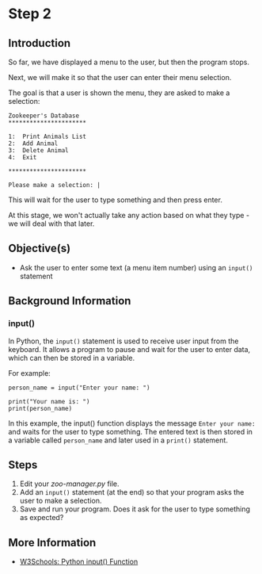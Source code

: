 # Step 2

## Introduction

So far, we have displayed a menu to the user, but then the program stops.

Next, we will make it so that the user can enter their menu selection.

The goal is that a user is shown the menu, they are asked to make a selection:

```
Zookeeper's Database
**********************

1:  Print Animals List
2:  Add Animal
3:  Delete Animal
4:  Exit

**********************

Please make a selection: |
```

This will wait for the user to type something and then press enter.

At this stage, we won't actually take any action based on what they type - we will deal with that later.

## Objective(s)

- Ask the user to enter some text (a menu item number) using an `input()` statement

## Background Information

### input()

In Python, the `input()` statement is used to receive user input from the keyboard. It allows a program to pause and wait for the user to enter data, which can then be stored in a variable.

For example:

```
person_name = input("Enter your name: ")

print("Your name is: ")
print(person_name)
```

In this example, the input() function displays the message `Enter your name:` and waits for the user to type something. The entered text is then stored in a variable called `person_name` and later used in a `print()` statement.

## Steps

1. Edit your *zoo-manager.py* file.
2. Add an `input()` statement (at the end) so that your program asks the user to make a selection.
3. Save and run your program. Does it ask for the user to type something as expected?

## More Information

- [W3Schools: Python input() Function](https://www.w3schools.com/python/ref_func_input.asp)

